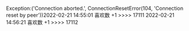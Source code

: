 Exception:('Connection aborted.', ConnectionResetError(104, 'Connection reset by peer'))2022-02-21  14:55:01   喜欢数 +1 >>>> 17111
2022-02-21  14:56:21   喜欢数 +1 >>>> 17112
